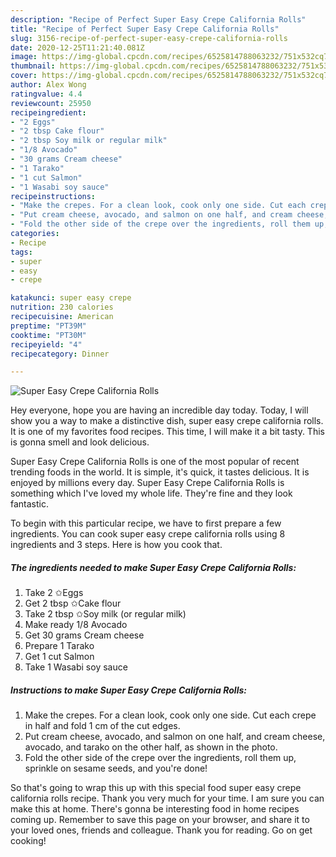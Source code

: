 ```yaml
---
description: "Recipe of Perfect Super Easy Crepe California Rolls"
title: "Recipe of Perfect Super Easy Crepe California Rolls"
slug: 3156-recipe-of-perfect-super-easy-crepe-california-rolls
date: 2020-12-25T11:21:40.081Z
image: https://img-global.cpcdn.com/recipes/6525814788063232/751x532cq70/super-easy-crepe-california-rolls-recipe-main-photo.jpg
thumbnail: https://img-global.cpcdn.com/recipes/6525814788063232/751x532cq70/super-easy-crepe-california-rolls-recipe-main-photo.jpg
cover: https://img-global.cpcdn.com/recipes/6525814788063232/751x532cq70/super-easy-crepe-california-rolls-recipe-main-photo.jpg
author: Alex Wong
ratingvalue: 4.4
reviewcount: 25950
recipeingredient:
- "2 Eggs"
- "2 tbsp Cake flour"
- "2 tbsp Soy milk or regular milk"
- "1/8 Avocado"
- "30 grams Cream cheese"
- "1 Tarako"
- "1 cut Salmon"
- "1 Wasabi soy sauce"
recipeinstructions:
- "Make the crepes. For a clean look, cook only one side. Cut each crepe in half and fold 1 cm of the cut edges."
- "Put cream cheese, avocado, and salmon on one half, and cream cheese, avocado, and tarako on the other half, as shown in the photo."
- "Fold the other side of the crepe over the ingredients, roll them up, sprinkle on sesame seeds, and you&#39;re done!"
categories:
- Recipe
tags:
- super
- easy
- crepe

katakunci: super easy crepe 
nutrition: 230 calories
recipecuisine: American
preptime: "PT39M"
cooktime: "PT30M"
recipeyield: "4"
recipecategory: Dinner

---
```



![Super Easy Crepe California Rolls](https://img-global.cpcdn.com/recipes/6525814788063232/751x532cq70/super-easy-crepe-california-rolls-recipe-main-photo.jpg)

Hey everyone, hope you are having an incredible day today. Today, I will show you a way to make a distinctive dish, super easy crepe california rolls. It is one of my favorites food recipes. This time, I will make it a bit tasty. This is gonna smell and look delicious.



Super Easy Crepe California Rolls is one of the most popular of recent trending foods in the world. It is simple, it's quick, it tastes delicious. It is enjoyed by millions every day. Super Easy Crepe California Rolls is something which I've loved my whole life. They're fine and they look fantastic.


To begin with this particular recipe, we have to first prepare a few ingredients. You can cook super easy crepe california rolls using 8 ingredients and 3 steps. Here is how you cook that.

<!--inarticleads1-->

##### The ingredients needed to make Super Easy Crepe California Rolls:

1. Take 2 ✩Eggs
1. Get 2 tbsp ✩Cake flour
1. Take 2 tbsp ✩Soy milk (or regular milk)
1. Make ready 1/8 Avocado
1. Get 30 grams Cream cheese
1. Prepare 1 Tarako
1. Get 1 cut Salmon
1. Take 1 Wasabi soy sauce




<!--inarticleads2-->

##### Instructions to make Super Easy Crepe California Rolls:

1. Make the crepes. For a clean look, cook only one side. Cut each crepe in half and fold 1 cm of the cut edges.
1. Put cream cheese, avocado, and salmon on one half, and cream cheese, avocado, and tarako on the other half, as shown in the photo.
1. Fold the other side of the crepe over the ingredients, roll them up, sprinkle on sesame seeds, and you&#39;re done!




So that's going to wrap this up with this special food super easy crepe california rolls recipe. Thank you very much for your time. I am sure you can make this at home. There's gonna be interesting food in home recipes coming up. Remember to save this page on your browser, and share it to your loved ones, friends and colleague. Thank you for reading. Go on get cooking!
